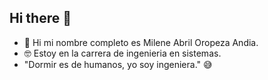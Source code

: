 ## Hi there 👋

<!--
**MileneApril/MileneApril** is a ✨ _special_ ✨ repository because its `README.md` (this file) appears on your GitHub profile.

Here are some ideas to get you started:
-->
- 🔭 Hi mi nombre completo es Milene Abril Oropeza Andia. 
- 🤓 Estoy en la carrera de ingenieria en sistemas.
- "Dormir es de humanos, yo soy ingeniera." 😅 

